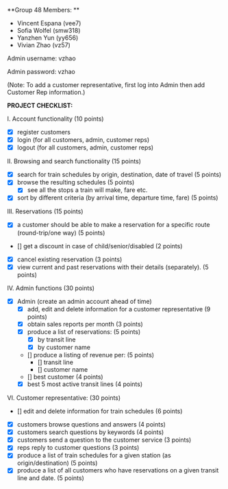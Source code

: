 **Group 48 Members: **
- Vincent Espana (vee7)
- Sofia Wolfel (smw318)
- Yanzhen Yun (yy656)
- Vivian Zhao (vz57)


Admin username: vzhao

Admin password: vzhao

(Note: To add a customer representative, first log into Admin then add Customer Rep information.)




**PROJECT CHECKLIST:**

I. Account functionality (10 points)
  - [X] register customers
  - [X] login (for all customers, admin, customer reps)
  - [X] logout (for all customers, admin, customer reps)
 
II. Browsing and search functionality (15 points)
  - [X] search for train schedules by origin, destination, date of travel (5 points)
  - [X] browse the resulting schedules (5 points)
      - [X] see all the stops a train will make, fare etc.
  - [X] sort by different criteria (by arrival time, departure time, fare) (5 points)
 
III. Reservations (15 points)
  - [X] a customer should be able to make a reservation for a specific route (round-trip/one way) (5 points)
  - [] get a discount in case of child/senior/disabled (2 points)
  - [X] cancel existing reservation (3 points)
  - [X] view current and past reservations with their details (separately). (5 points)
 
IV. Admin functions (30 points)
  - [X] Admin (create an admin account ahead of time)  
      - [X] add, edit and delete information for a customer representative (9 points)
      - [X] obtain sales reports per month (3 points)
      - [X] produce a list of reservations: (5 points)
          - [X] by transit line
          - [X] by customer name
      - [] produce a listing of revenue per: (5 points)
          - [] transit line
          - [] customer name
      - [] best customer (4 points)
      - [X] best 5 most active transit lines (4 points)
 
VI. Customer representative: (30 points)
  - [] edit and delete information for train schedules (6 points)
  - [X] customers browse questions and answers (4 points)
  - [x] customers search questions by keywords (4 points)
  - [x] customers send a question to the customer service (3 points)
  - [x] reps reply to customer questions (3 points)
  - [X] produce a list of train schedules for a given station (as origin/destination) (5 points)
  - [X] produce a list of all customers who have reservations on a given transit line and date. (5 points)
